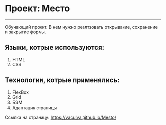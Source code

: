 # Проект: Место
------
Обучающий проект. В нем нужно реалтзовать открывание, сохранение и закрытие формы.

## Языки, котрые используются:
  1. HTML
  2. CSS

## Технологии, котрые применялись:
  1. FlexBox
  2. Grid
  3. БЭМ
  4. Адаптация страницы

Ссылка на страницу: https://vaculya.github.io/Mesto/
